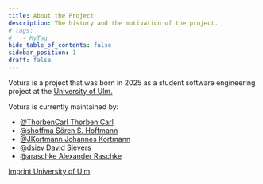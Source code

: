 ```yaml
---
title: About the Project
description: The history and the motivation of the project.
# tags:
#   - MyTag
hide_table_of_contents: false
sidebar_position: 1
draft: false
---
```


Votura is a project that was born in 2025 as a student software engineering project at the [University of Ulm.](https://www.uni-ulm.de)

Votura is currently maintained by:

- [@ThorbenCarl Thorben Carl](https://github.com/ThorbenCarl)
- [@shoffma Sören S. Hoffmann](https://github.com/shoffma)
- [@JKortmann Johannes Kortmann](https://github.com/JKortmann)
- [@dsiev David Sievers](https://github.com/dsiev)
- [@araschke Alexander Raschke](https://github.com/araschke)

[Imprint University of Ulm](https://www.uni-ulm.de/misc/datenschutz/datenschutz/impressum/)
